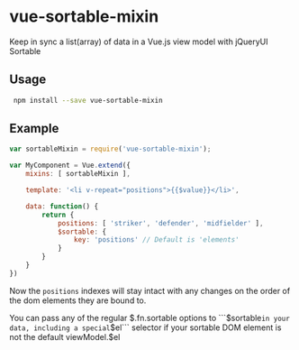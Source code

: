 vue-sortable-mixin
==================

Keep in sync a list(array) of data in a Vue.js view model with jQueryUI Sortable

## Usage
```bash
 npm install --save vue-sortable-mixin
```

## Example

```js
var sortableMixin = require('vue-sortable-mixin');

var MyComponent = Vue.extend({
    mixins: [ sortableMixin ],

    template: '<li v-repeat="positions">{{$value}}</li>',

    data: function() {
        return {
            positions: [ 'striker', 'defender', 'midfielder' ],
            $sortable: {
                key: 'positions' // Default is 'elements'
            }
        }
    }
})
```

Now the ```positions``` indexes will stay intact with any changes on the order of the dom elements they are bound to.

You can pass any of the regular $.fn.sortable options to ```$sortable``` in your data, including a
special ```$el``` selector if your sortable DOM element is not the default viewModel.$el